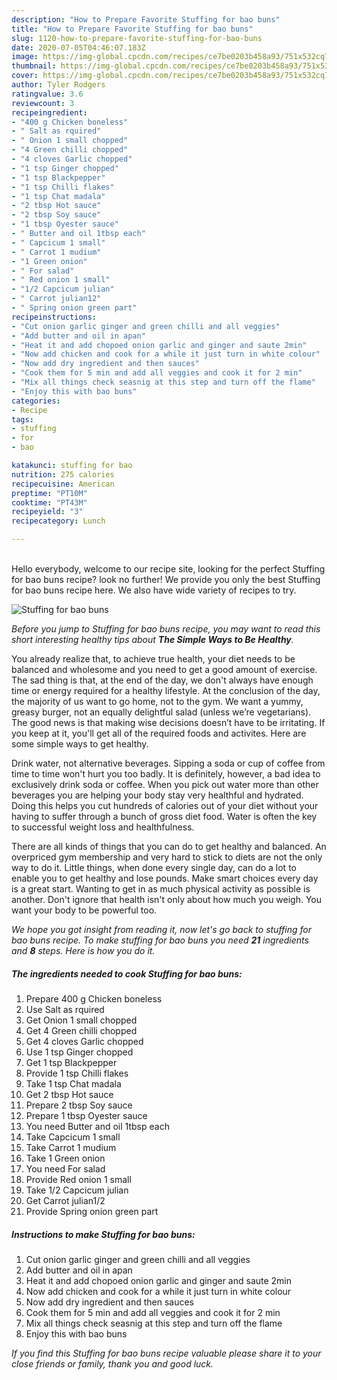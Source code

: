 ```yaml
---
description: "How to Prepare Favorite Stuffing for bao buns"
title: "How to Prepare Favorite Stuffing for bao buns"
slug: 1120-how-to-prepare-favorite-stuffing-for-bao-buns
date: 2020-07-05T04:46:07.183Z
image: https://img-global.cpcdn.com/recipes/ce7be0203b458a93/751x532cq70/stuffing-for-bao-buns-recipe-main-photo.jpg
thumbnail: https://img-global.cpcdn.com/recipes/ce7be0203b458a93/751x532cq70/stuffing-for-bao-buns-recipe-main-photo.jpg
cover: https://img-global.cpcdn.com/recipes/ce7be0203b458a93/751x532cq70/stuffing-for-bao-buns-recipe-main-photo.jpg
author: Tyler Rodgers
ratingvalue: 3.6
reviewcount: 3
recipeingredient:
- "400 g Chicken boneless"
- " Salt as rquired"
- " Onion 1 small chopped"
- "4 Green chilli chopped"
- "4 cloves Garlic chopped"
- "1 tsp Ginger chopped"
- "1 tsp Blackpepper"
- "1 tsp Chilli flakes"
- "1 tsp Chat madala"
- "2 tbsp Hot sauce"
- "2 tbsp Soy sauce"
- "1 tbsp Oyester sauce"
- " Butter and oil 1tbsp each"
- " Capcicum 1 small"
- " Carrot 1 mudium"
- "1 Green onion"
- " For salad"
- " Red onion 1 small"
- "1/2 Capcicum julian"
- " Carrot julian12"
- " Spring onion green part"
recipeinstructions:
- "Cut onion garlic ginger and green chilli and all veggies"
- "Add butter and oil in apan"
- "Heat it and add chopoed onion garlic and ginger and saute 2min"
- "Now add chicken and cook for a while it just turn in white colour"
- "Now add dry ingredient and then sauces"
- "Cook them for 5 min and add all veggies and cook it for 2 min"
- "Mix all things check seasnig at this step and turn off the flame"
- "Enjoy this with bao buns"
categories:
- Recipe
tags:
- stuffing
- for
- bao

katakunci: stuffing for bao 
nutrition: 275 calories
recipecuisine: American
preptime: "PT10M"
cooktime: "PT43M"
recipeyield: "3"
recipecategory: Lunch

---
```

<br>
Hello everybody, welcome to our recipe site, looking for the perfect Stuffing for bao buns recipe? look no further! We provide you only the best Stuffing for bao buns recipe here. We also have wide variety of recipes to try.
<br>


![Stuffing for bao buns](https://img-global.cpcdn.com/recipes/ce7be0203b458a93/751x532cq70/stuffing-for-bao-buns-recipe-main-photo.jpg)

<i>Before you jump to Stuffing for bao buns recipe, you may want to read this short interesting healthy tips about <strong>The Simple Ways to Be Healthy</strong>.</i>

You already realize that, to achieve true health, your diet needs to be balanced and wholesome and you need to get a good amount of exercise. The sad thing is that, at the end of the day, we don't always have enough time or energy required for a healthy lifestyle. At the conclusion of the day, the majority of us want to go home, not to the gym. We want a yummy, greasy burger, not an equally delightful salad (unless we’re vegetarians). The good news is that making wise decisions doesn’t have to be irritating. If you keep at it, you'll get all of the required foods and activites. Here are some simple ways to get healthy.

Drink water, not alternative beverages. Sipping a soda or cup of coffee from time to time won't hurt you too badly. It is definitely, however, a bad idea to exclusively drink soda or coffee. When you pick out water more than other beverages you are helping your body stay very healthful and hydrated. Doing this helps you cut hundreds of calories out of your diet without your having to suffer through a bunch of gross diet food. Water is often the key to successful weight loss and healthfulness.

There are all kinds of things that you can do to get healthy and balanced. An overpriced gym membership and very hard to stick to diets are not the only way to do it. Little things, when done every single day, can do a lot to enable you to get healthy and lose pounds. Make smart choices every day is a great start. Wanting to get in as much physical activity as possible is another. Don't ignore that health isn't only about how much you weigh. You want your body to be powerful too. 


<i>We hope you got insight from reading it, now let's go back to stuffing for bao buns recipe. To make stuffing for bao buns you need <strong>21</strong> ingredients and <strong>8</strong> steps. Here is how you do it.
</i>

##### The ingredients needed to cook Stuffing for bao buns:

1. Prepare 400 g Chicken boneless
1. Use  Salt as rquired
1. Get  Onion 1 small chopped
1. Get 4 Green chilli chopped
1. Get 4 cloves Garlic chopped
1. Use 1 tsp Ginger chopped
1. Get 1 tsp Blackpepper
1. Provide 1 tsp Chilli flakes
1. Take 1 tsp Chat madala
1. Get 2 tbsp Hot sauce
1. Prepare 2 tbsp Soy sauce
1. Prepare 1 tbsp Oyester sauce
1. You need  Butter and oil 1tbsp each
1. Take  Capcicum 1 small
1. Take  Carrot 1 mudium
1. Take 1 Green onion
1. You need  For salad
1. Provide  Red onion 1 small
1. Take 1/2 Capcicum julian
1. Get  Carrot julian1/2
1. Provide  Spring onion green part


##### Instructions to make Stuffing for bao buns:

1. Cut onion garlic ginger and green chilli and all veggies
1. Add butter and oil in apan
1. Heat it and add chopoed onion garlic and ginger and saute 2min
1. Now add chicken and cook for a while it just turn in white colour
1. Now add dry ingredient and then sauces
1. Cook them for 5 min and add all veggies and cook it for 2 min
1. Mix all things check seasnig at this step and turn off the flame
1. Enjoy this with bao buns


<i>If you find this Stuffing for bao buns recipe valuable please share it to your close friends or family, thank you and good luck.</i>
